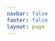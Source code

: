 ```yaml
---
navbar: false
footer: false
layout: page
---
```


<script setup>
import Home from '../../docs/.vitepress/views/Home/index.vue'
</script>

<Home />